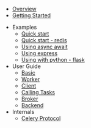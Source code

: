 * [Overview](/)
* [Getting Started](getting-started.md)
- Examples
  - [Quick start](examples/quick-start.md)
  - [Quick start - redis](examples/quick-start-redis.md)
  - [Using async await](examples/async-await.md)
  - [Using express](examples/express.md)
  - [Using with python - flask](examples/flask.md)
- User Guide
  - [Basic](guide/basic.md)
  - [Worker](guide/worker.md)
  - [Client](guide/client.md)
  - [Calling Tasks](guide/calling-tasks.md)
  - [Broker](guide/broker.md)
  - [Backend](guide/backend.md)
- Internals
  * [Celery Protocol](internals/celery-protocol.md)
